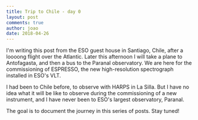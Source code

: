 ```yaml
---
title: Trip to Chile - day 0
layout: post
comments: true
author: joao
date: 2018-04-26
---
```


I'm writing this post from the ESO guest house in Santiago, Chile,
after a loooong flight over the Atlantic. 
Later this afternoon I will take a plane to Antofagasta, 
and then a bus to the Paranal observatory.
We are here for the commissioning of ESPRESSO,
the new high-resolution spectrograph installed in ESO's VLT.

I had been to Chile before, to observe with HARPS in La Silla.
But I have no idea what it will be like to observe during the commissioning
of a new instrument, and I have never been to ESO's largest observatory, Paranal.

The goal is to document the journey in this series of posts.
Stay tuned!